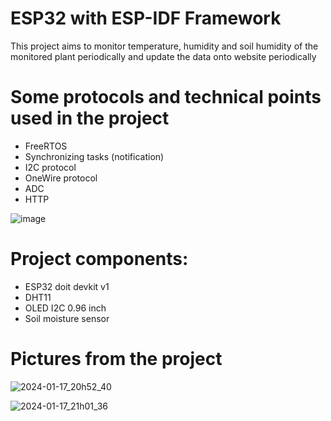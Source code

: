 # ESP32 with ESP-IDF Framework 
This project aims to monitor temperature, humidity and soil humidity of the monitored plant periodically and update the data onto website periodically

# Some protocols and technical points used in the project
* FreeRTOS
* Synchronizing tasks (notification)
* I2C protocol
* OneWire protocol
* ADC
* HTTP

![image](https://github.com/yunevo/Plant-monitoring-application/assets/156734673/e6b5c415-d946-4469-95d1-f17d18529a54)

# Project components:
* ESP32 doit devkit v1
* DHT11
* OLED I2C 0.96 inch
* Soil moisture sensor

# Pictures from the project
![2024-01-17_20h52_40](https://github.com/yunevo/Plant-monitoring-application/assets/156734673/e1f8724f-a91a-49e1-994d-972e4c547e86)

![2024-01-17_21h01_36](https://github.com/yunevo/Plant-monitoring-application/assets/156734673/cfffa252-ead6-4b0a-ae24-b68a73947dec)
